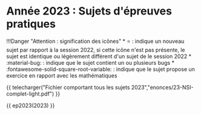 # Année 2023 : Sujets d'épreuves pratiques


!!!Danger "Attention : signification des icônes"
    * :star: : indique un nouveau sujet par rapport à la session 2022, si cette icône n'est pas présente, le sujet est identique ou légèrement différent d'un sujet de le session 2022
    * <span class='rouge'>:material-bug:</span> : indique que le sujet contient un ou plusieurs bugs
    * :fontawesome-solid-square-root-variable: : indique que le sujet propose un exercice en rapport avec les mathématiques

 
 

{{ telecharger("Fichier comportant tous les sujets 2023","enonces/23-NSI-complet-light.pdf") }}


{{ ep2023(2023) }} 

